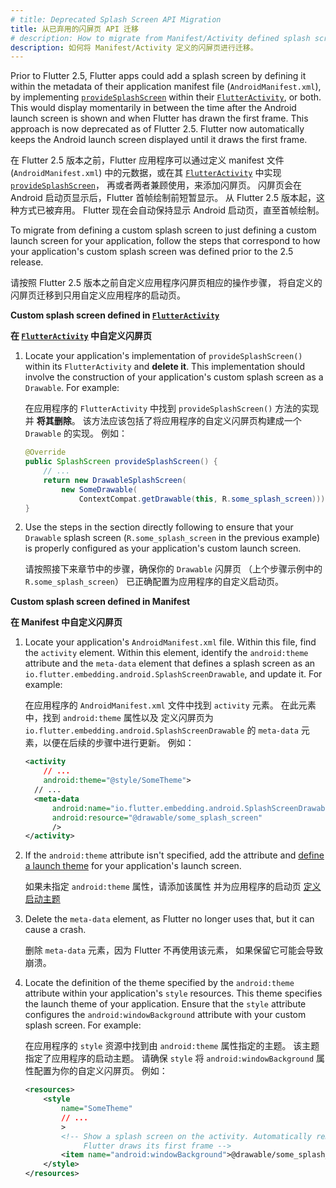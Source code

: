 ```yaml
---
# title: Deprecated Splash Screen API Migration
title: 从已弃用的闪屏页 API 迁移
# description: How to migrate from Manifest/Activity defined splash screen.
description: 如何将 Manifest/Activity 定义的闪屏页进行迁移。
---
```


Prior to Flutter 2.5, Flutter apps could add a splash
screen by defining it within the metadata of their application manifest file
(`AndroidManifest.xml`), by implementing [`provideSplashScreen`][] within
their [`FlutterActivity`][], or both. This would display momentarily in between
the time after the Android launch screen is shown and when Flutter has
drawn the first frame. This approach is now deprecated as of Flutter 2.5.
Flutter now automatically keeps the Android launch screen displayed
until it draws the first frame.

在 Flutter 2.5 版本之前，Flutter 应用程序可以通过定义 manifest 文件 (`AndroidManifest.xml`) 
中的元数据，或在其 [`FlutterActivity`][] 中实现 [`provideSplashScreen`][]，
再或者两者兼顾使用，来添加闪屏页。
闪屏页会在 Android 启动页显示后，Flutter 首帧绘制前短暂显示。
从 Flutter 2.5 版本起，这种方式已被弃用。
Flutter 现在会自动保持显示 Android 启动页，直至首帧绘制。

To migrate from defining a custom splash screen to just defining a custom
launch screen for your application, follow the steps that correspond
to how your application's custom splash screen was defined
prior to the 2.5 release.

请按照 Flutter 2.5 版本之前自定义应用程序闪屏页相应的操作步骤，
将自定义的闪屏页迁移到只用自定义应用程序的启动页。

**Custom splash screen defined in [`FlutterActivity`][]**

**在 [`FlutterActivity`][] 中自定义闪屏页**

1. Locate your application's implementation of `provideSplashScreen()`
   within its `FlutterActivity` and **delete it**. This implementation should involve
   the construction of your application's custom splash screen
   as a `Drawable`. For example:

   在应用程序的 `FlutterActivity` 中找到 `provideSplashScreen()` 方法的实现并 **将其删除**。
   该方法应该包括了将应用程序的自定义闪屏页构建成一个 `Drawable` 的实现。
   例如：

   ```java
   @Override
   public SplashScreen provideSplashScreen() {
       // ...
       return new DrawableSplashScreen(
           new SomeDrawable(
               ContextCompat.getDrawable(this, R.some_splash_screen)));
   }
   ```

2. Use the steps in the section directly following to ensure that your
   `Drawable` splash screen (`R.some_splash_screen` in the previous example)
   is properly configured as your application's custom launch screen.

   请按照接下来章节中的步骤，确保你的 `Drawable` 闪屏页
   （上个步骤示例中的 `R.some_splash_screen`）
   已正确配置为应用程序的自定义启动页。

**Custom splash screen defined in Manifest**

**在 Manifest 中自定义闪屏页**

1. Locate your application's `AndroidManifest.xml` file.
   Within this file, find the `activity` element.
   Within this element, identify the `android:theme` attribute
   and the `meta-data` element that defines
   a splash screen as an
   `io.flutter.embedding.android.SplashScreenDrawable`,
   and update it. For example:

   在应用程序的 `AndroidManifest.xml` 文件中找到 `activity` 元素。
   在此元素中，找到 `android:theme` 属性以及
   定义闪屏页为 `io.flutter.embedding.android.SplashScreenDrawable` 
   的 `meta-data` 元素，以便在后续的步骤中进行更新。
   例如：

   ```xml
   <activity
       // ...
       android:theme="@style/SomeTheme">
     // ...
     <meta-data
         android:name="io.flutter.embedding.android.SplashScreenDrawable"
         android:resource="@drawable/some_splash_screen"
         />
   </activity>
   ```

2. If the `android:theme` attribute isn't specified, add the attribute and
   [define a launch theme][] for your application's launch screen.

   如果未指定 `android:theme` 属性，请添加该属性
   并为应用程序的启动页 [定义启动主题][define a launch theme]

3. Delete the `meta-data` element, as Flutter no longer
   uses that, but it can cause a crash.

   删除 `meta-data` 元素，因为 Flutter 不再使用该元素，
   如果保留它可能会导致崩溃。

4. Locate the definition of the theme specified by the `android:theme` attribute
   within your application's `style` resources. This theme specifies the
   launch theme of your application. Ensure that the `style` attribute configures the
   `android:windowBackground` attribute with your custom splash screen. For example:

   在应用程序的 `style` 资源中找到由 `android:theme` 属性指定的主题。
   该主题指定了应用程序的启动主题。
   请确保 `style` 将 `android:windowBackground` 属性配置为你的自定义闪屏页。
   例如：

   ```xml
   <resources>
       <style
           name="SomeTheme"
           // ...
           >
           <!-- Show a splash screen on the activity. Automatically removed when
                Flutter draws its first frame -->
           <item name="android:windowBackground">@drawable/some_splash_screen</item>
       </style>
   </resources>
   ```

[`provideSplashScreen`]: {{site.api}}javadoc/io/flutter/embedding/android/SplashScreenProvider.html#provideSplashScreen--
[`FlutterActivity`]: {{site.api}}javadoc/io/flutter/embedding/android/FlutterActivity.html
[define a launch theme]:  /platform-integration/android/splash-screen
